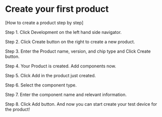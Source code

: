 # Create your first product

[How to create a product step by step]

Step 1. Click Development on the left hand side navigator.

Step 2. Click Create button on the right to create a new product.

Step 3. Enter the Product name, version, and chip type and Click Create button.

Step 4. Your Product is created. Add components now.

Step 5. Click Add in the product just created.

Step 6. Select the component type.

Step 7. Enter the component name and relevant information.

Step 8. Click Add button. And now you can start create your test device for the product!




